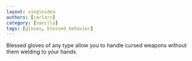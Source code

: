 ```yaml
---
layout: singleidea
authors: [carlarc]
category: [vanilla]
tags: [gloves, blessed behavior]
---
```

Blessed gloves of any type allow you to handle cursed weapons without them welding to your hands.
